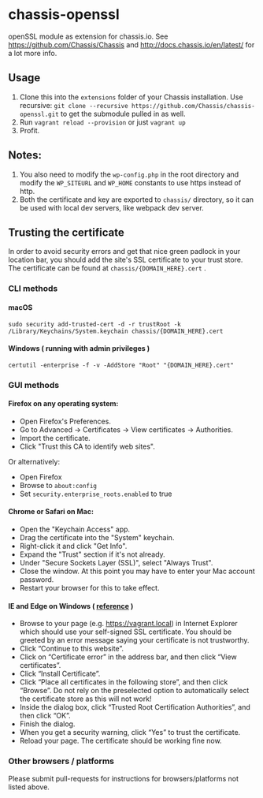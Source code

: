 # chassis-openssl
openSSL module as extension for chassis.io. See https://github.com/Chassis/Chassis and http://docs.chassis.io/en/latest/ for a lot more info.

## Usage

1. Clone this into the `extensions` folder of your Chassis installation. Use recursive: `git clone --recursive https://github.com/Chassis/chassis-openssl.git` to get the submodule pulled in as well.
1. Run `vagrant reload --provision` or just `vagrant up`
1. Profit.

## Notes:

1. You also need to modify the `wp-config.php` in the root directory and modify the `WP_SITEURL` and `WP_HOME` constants to use https instead of http.
1. Both the certificate and key are exported to `chassis/` directory, so it can be used with local dev servers, like webpack dev server.

## Trusting the certificate

In order to avoid security errors and get that nice green padlock in your location bar, you should add the site's SSL certificate to your trust store. The certificate can be found at `chassis/{DOMAIN_HERE}.cert` .

### CLI methods

#### macOS
```
sudo security add-trusted-cert -d -r trustRoot -k /Library/Keychains/System.keychain chassis/{DOMAIN_HERE}.cert
```

#### Windows ( running with admin privileges )
```
certutil -enterprise -f -v -AddStore "Root" "{DOMAIN_HERE}.cert"
```

### GUI methods

#### Firefox on any operating system:

- Open Firefox's Preferences.
- Go to Advanced -> Certificates -> View certificates -> Authorities.
- Import the certificate.
- Click "Trust this CA to identify web sites".

Or alternatively:

- Open Firefox
- Browse to `about:config`
- Set `security.enterprise_roots.enabled` to true

#### Chrome or Safari on Mac:

- Open the "Keychain Access" app.
- Drag the certificate into the "System" keychain.
- Right-click it and click "Get Info".
- Expand the "Trust" section if it's not already.
- Under "Secure Sockets Layer (SSL)", select "Always Trust".
- Close the window. At this point you may have to enter your Mac account password.
- Restart your browser for this to take effect.

#### IE and Edge on Windows ( [reference](https://medium.com/@ali.dev/how-to-trust-any-self-signed-ssl-certificate-in-ie11-and-edge-fa7b416cac68) )

- Browse to your page (e.g. https://vagrant.local) in Internet Explorer which should use your self-signed SSL certificate. You should be greeted by an error message saying your certificate is not trustworthy.
- Click “Continue to this website”.
- Click on “Certificate error” in the address bar, and then click “View certificates”.
- Click “Install Certificate”.
- Click “Place all certificates in the following store”, and then click “Browse”. Do not rely on the preselected option to automatically select the certificate store as this will not work!
- Inside the dialog box, click “Trusted Root Certification Authorities”, and then click “OK”.
- Finish the dialog.
- When you get a security warning, click “Yes” to trust the certificate.
- Reload your page. The certificate should be working fine now.


### Other browsers / platforms

Please submit pull-requests for instructions for browsers/platforms not listed above.
